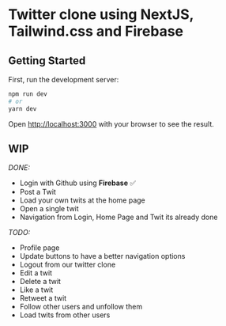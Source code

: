 # Twitter clone using NextJS, Tailwind.css and Firebase

## Getting Started

First, run the development server:

```bash
npm run dev
# or
yarn dev
```

Open [http://localhost:3000](http://localhost:3000) with your browser to see the result.

## **WIP**

_DONE:_

- Login with Github using **Firebase** :white_check_mark:
- Post a Twit
- Load your own twits at the home page
- Open a single twit
- Navigation from Login, Home Page and Twit its already done

_TODO:_

- Profile page
- Update buttons to have a better navigation options
- Logout from our twitter clone
- Edit a twit
- Delete a twit
- Like a twit
- Retweet a twit
- Follow other users and unfollow them
- Load twits from other users
